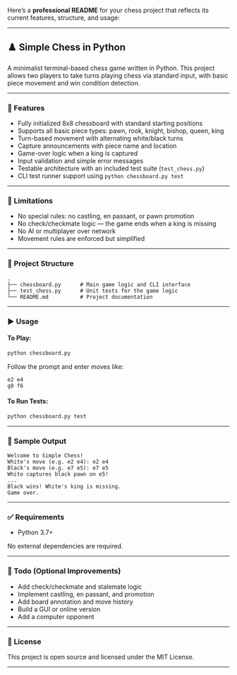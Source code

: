 Here’s a **professional README** for your chess project that reflects its current features, structure, and usage:

---

## ♟️ Simple Chess in Python

A minimalist terminal-based chess game written in Python. This project allows two players to take turns playing chess via standard input, with basic piece movement and win condition detection.

---

### 🚀 Features

* Fully initialized 8x8 chessboard with standard starting positions
* Supports all basic piece types: pawn, rook, knight, bishop, queen, king
* Turn-based movement with alternating white/black turns
* Capture announcements with piece name and location
* Game-over logic when a king is captured
* Input validation and simple error messages
* Testable architecture with an included test suite (`test_chess.py`)
* CLI test runner support using `python chessboard.py test`

---

### 🧠 Limitations

* No special rules: no castling, en passant, or pawn promotion
* No check/checkmate logic — the game ends when a king is missing
* No AI or multiplayer over network
* Movement rules are enforced but simplified

---

### 📂 Project Structure

```
.
├── chessboard.py      # Main game logic and CLI interface
├── test_chess.py      # Unit tests for the game logic
└── README.md          # Project documentation
```

---

### ▶️ Usage

#### To Play:

```bash
python chessboard.py
```

Follow the prompt and enter moves like:

```
e2 e4
g8 f6
```

#### To Run Tests:

```bash
python chessboard.py test
```

---

### 🧪 Sample Output

```
Welcome to Simple Chess!
White's move (e.g. e2 e4): e2 e4
Black's move (e.g. e7 e5): e7 e5
White captures black pawn on e5!
...
Black wins! White's king is missing.
Game over.
```

---

### ✅ Requirements

* Python 3.7+

No external dependencies are required.

---

### 📌 Todo (Optional Improvements)

* Add check/checkmate and stalemate logic
* Implement castling, en passant, and promotion
* Add board annotation and move history
* Build a GUI or online version
* Add a computer opponent

---

### 📄 License

This project is open source and licensed under the MIT License.

---